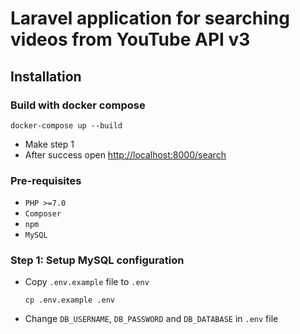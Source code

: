 # Laravel application for searching videos from YouTube API v3

## Installation

### Build with docker compose
 ```shell
 docker-compose up --build
 ```
 - Make step 1
 - After success open [http://localhost:8000/search](http://localhost:8000/search)

### Pre-requisites
- `PHP >=7.0`
- `Composer`
- `npm`
- `MySQL`

### Step 1: Setup MySQL configuration

- Copy `.env.example` file to `.env`
    ```shell
    cp .env.example .env
    ```
- Change `DB_USERNAME`, `DB_PASSWORD` and `DB_DATABASE` in `.env` file
    